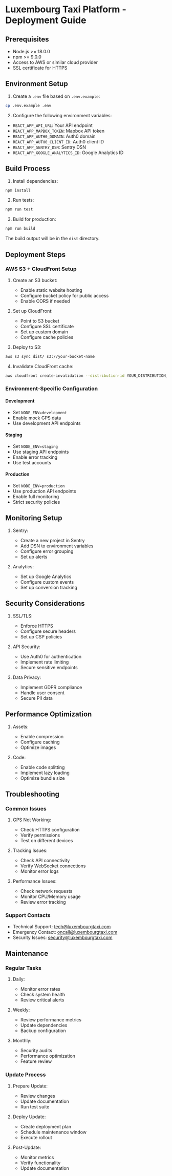 # Luxembourg Taxi Platform - Deployment Guide

## Prerequisites

- Node.js >= 18.0.0
- npm >= 9.0.0
- Access to AWS or similar cloud provider
- SSL certificate for HTTPS

## Environment Setup

1. Create a `.env` file based on `.env.example`:
```bash
cp .env.example .env
```

2. Configure the following environment variables:
- `REACT_APP_API_URL`: Your API endpoint
- `REACT_APP_MAPBOX_TOKEN`: Mapbox API token
- `REACT_APP_AUTH0_DOMAIN`: Auth0 domain
- `REACT_APP_AUTH0_CLIENT_ID`: Auth0 client ID
- `REACT_APP_SENTRY_DSN`: Sentry DSN
- `REACT_APP_GOOGLE_ANALYTICS_ID`: Google Analytics ID

## Build Process

1. Install dependencies:
```bash
npm install
```

2. Run tests:
```bash
npm run test
```

3. Build for production:
```bash
npm run build
```

The build output will be in the `dist` directory.

## Deployment Steps

### AWS S3 + CloudFront Setup

1. Create an S3 bucket:
   - Enable static website hosting
   - Configure bucket policy for public access
   - Enable CORS if needed

2. Set up CloudFront:
   - Point to S3 bucket
   - Configure SSL certificate
   - Set up custom domain
   - Configure cache policies

3. Deploy to S3:
```bash
aws s3 sync dist/ s3://your-bucket-name
```

4. Invalidate CloudFront cache:
```bash
aws cloudfront create-invalidation --distribution-id YOUR_DISTRIBUTION_ID --paths "/*"
```

### Environment-Specific Configuration

#### Development
- Set `NODE_ENV=development`
- Enable mock GPS data
- Use development API endpoints

#### Staging
- Set `NODE_ENV=staging`
- Use staging API endpoints
- Enable error tracking
- Use test accounts

#### Production
- Set `NODE_ENV=production`
- Use production API endpoints
- Enable full monitoring
- Strict security policies

## Monitoring Setup

1. Sentry:
   - Create a new project in Sentry
   - Add DSN to environment variables
   - Configure error grouping
   - Set up alerts

2. Analytics:
   - Set up Google Analytics
   - Configure custom events
   - Set up conversion tracking

## Security Considerations

1. SSL/TLS:
   - Enforce HTTPS
   - Configure secure headers
   - Set up CSP policies

2. API Security:
   - Use Auth0 for authentication
   - Implement rate limiting
   - Secure sensitive endpoints

3. Data Privacy:
   - Implement GDPR compliance
   - Handle user consent
   - Secure PII data

## Performance Optimization

1. Assets:
   - Enable compression
   - Configure caching
   - Optimize images

2. Code:
   - Enable code splitting
   - Implement lazy loading
   - Optimize bundle size

## Troubleshooting

### Common Issues

1. GPS Not Working:
   - Check HTTPS configuration
   - Verify permissions
   - Test on different devices

2. Tracking Issues:
   - Check API connectivity
   - Verify WebSocket connections
   - Monitor error logs

3. Performance Issues:
   - Check network requests
   - Monitor CPU/Memory usage
   - Review error tracking

### Support Contacts

- Technical Support: tech@luxembourgtaxi.com
- Emergency Contact: oncall@luxembourgtaxi.com
- Security Issues: security@luxembourgtaxi.com

## Maintenance

### Regular Tasks

1. Daily:
   - Monitor error rates
   - Check system health
   - Review critical alerts

2. Weekly:
   - Review performance metrics
   - Update dependencies
   - Backup configuration

3. Monthly:
   - Security audits
   - Performance optimization
   - Feature review

### Update Process

1. Prepare Update:
   - Review changes
   - Update documentation
   - Run test suite

2. Deploy Update:
   - Create deployment plan
   - Schedule maintenance window
   - Execute rollout

3. Post-Update:
   - Monitor metrics
   - Verify functionality
   - Update documentation
